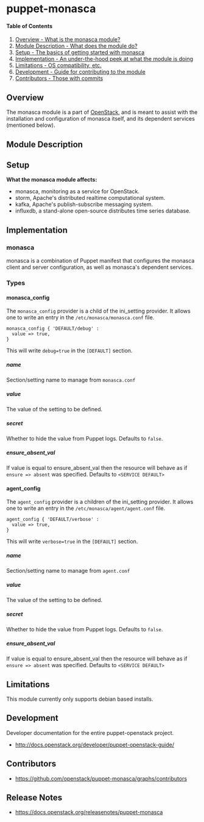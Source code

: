 puppet-monasca
=============

#### Table of Contents

1. [Overview - What is the monasca module?](#overview)
2. [Module Description - What does the module do?](#module-description)
3. [Setup - The basics of getting started with monasca](#setup)
4. [Implementation - An under-the-hood peek at what the module is doing](#implementation)
5. [Limitations - OS compatibility, etc.](#limitations)
6. [Development - Guide for contributing to the module](#development)
7. [Contributors - Those with commits](#contributors)

Overview
--------

The monasca module is a part of [OpenStack](https://github.com/openstack), and is meant to assist with the installation and configuration of monasca itself, and its dependent services (mentioned below).

Module Description
------------------

Setup
-----

**What the monasca module affects:**

* monasca, monitoring as a service for OpenStack.
* storm, Apache's distributed realtime computational system.
* kafka, Apache's publish-subscribe messaging system.
* influxdb, a stand-alone open-source distributes time series database.

Implementation
--------------

### monasca

monasca is a combination of Puppet manifest that configures the monasca client and server configuration, as well as monasca's dependent services.

### Types

#### monasca_config

The `monasca_config` provider is a child of the ini_setting provider. It allows one to write an entry in the `/etc/monasca/monasca.conf` file.

```puppet
monasca_config { 'DEFAULT/debug' :
  value => true,
}
```

This will write `debug=true` in the `[DEFAULT]` section.

##### name

Section/setting name to manage from `monasca.conf`

##### value

The value of the setting to be defined.

##### secret

Whether to hide the value from Puppet logs. Defaults to `false`.

##### ensure_absent_val

If value is equal to ensure_absent_val then the resource will behave as if `ensure => absent` was specified. Defaults to `<SERVICE DEFAULT>`

#### agent_config

The `agent_config` provider is a children of the ini_setting provider. It allows one to write an entry in the `/etc/monasca/agent/agent.conf` file.

```puppet
agent_config { 'DEFAULT/verbose' :
  value => true,
}
```

This will write `verbose=true` in the `[DEFAULT]` section.

##### name

Section/setting name to manage from `agent.conf`

##### value

The value of the setting to be defined.

##### secret

Whether to hide the value from Puppet logs. Defaults to `false`.

##### ensure_absent_val

If value is equal to ensure_absent_val then the resource will behave as if `ensure => absent` was specified. Defaults to `<SERVICE DEFAULT>`

Limitations
-----------
This module currently only supports debian based installs.

Development
-----------

Developer documentation for the entire puppet-openstack project.

* http://docs.openstack.org/developer/puppet-openstack-guide/

Contributors
------------

* https://github.com/openstack/puppet-monasca/graphs/contributors

Release Notes
-------------

* https://docs.openstack.org/releasenotes/puppet-monasca
